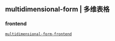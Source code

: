 ## multidimensional-form | 多维表格

### frontend

[`multidimensional-form-frontend`](./frontend/README.md)
